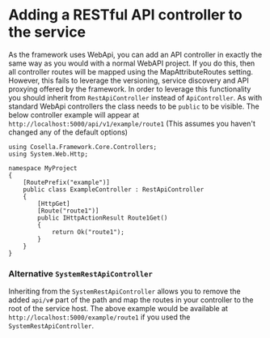 # Adding a RESTful API controller to the service

As the framework uses WebApi, you can add an API controller in exactly the same way as you would with a normal
WebAPI project. If you do this, then all controller routes will be mapped using the MapAttributeRoutes setting. 
However, this fails to leverage the versioning, service discovery and API proxying offered by the framework.
In order to leverage this functionality you should inherit from ```RestApiController``` instead of
```ApiController```. As with standard WebApi controllers the class needs to be ```public``` to be visible.
The below controller example will appear at ```http://localhost:5000/api/v1/example/route1``` (This
assumes you haven't changed any of the default options)

```
using Cosella.Framework.Core.Controllers;
using System.Web.Http;

namespace MyProject
{
    [RoutePrefix("example")]
    public class ExampleController : RestApiController
    {
        [HttpGet]
        [Route("route1")]
        public IHttpActionResult Route1Get()
        {
            return Ok("route1");
        }
    }
}
```

### Alternative ```SystemRestApiController```

Inheriting from the ```SystemRestApiController``` allows you to remove the added ```api/v#``` part of the
path and map the routes in your controller to the root of the service host.
The above example would be available at ```http://localhost:5000/example/route1``` if you used the
```SystemRestApiController```.